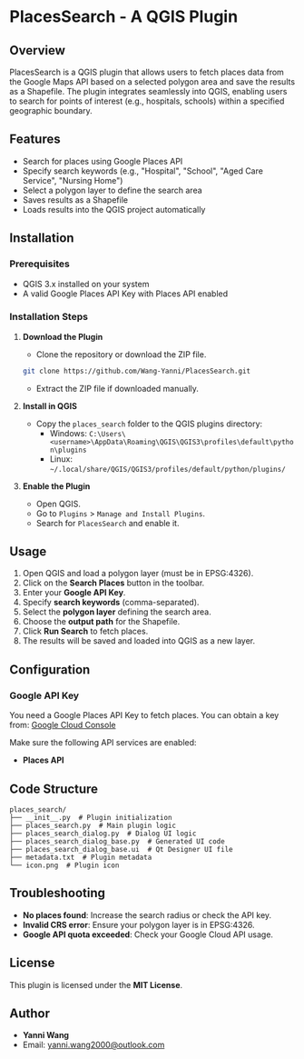 # PlacesSearch - A QGIS Plugin

## Overview

PlacesSearch is a QGIS plugin that allows users to fetch places data from the Google Maps API based on a selected polygon area and save the results as a Shapefile. The plugin integrates seamlessly into QGIS, enabling users to search for points of interest (e.g., hospitals, schools) within a specified geographic boundary.

## Features

- Search for places using Google Places API
- Specify search keywords (e.g., "Hospital", "School", "Aged Care Service", "Nursing Home")
- Select a polygon layer to define the search area
- Saves results as a Shapefile
- Loads results into the QGIS project automatically

## Installation

### Prerequisites

- QGIS 3.x installed on your system
- A valid Google Places API Key with Places API enabled

### Installation Steps

1. **Download the Plugin**

   - Clone the repository or download the ZIP file.

   ```sh
   git clone https://github.com/Wang-Yanni/PlacesSearch.git
   ```

   - Extract the ZIP file if downloaded manually.

2. **Install in QGIS**

   - Copy the `places_search` folder to the QGIS plugins directory:
     - Windows: `C:\Users\<username>\AppData\Roaming\QGIS\QGIS3\profiles\default\python\plugins`
     - Linux: `~/.local/share/QGIS/QGIS3/profiles/default/python/plugins/`

3. **Enable the Plugin**

   - Open QGIS.
   - Go to `Plugins` > `Manage and Install Plugins`.
   - Search for `PlacesSearch` and enable it.

## Usage

1. Open QGIS and load a polygon layer (must be in EPSG:4326).
2. Click on the **Search Places** button in the toolbar.
3. Enter your **Google API Key**.
4. Specify **search keywords** (comma-separated).
5. Select the **polygon layer** defining the search area.
6. Choose the **output path** for the Shapefile.
7. Click **Run Search** to fetch places.
8. The results will be saved and loaded into QGIS as a new layer.

## Configuration

### Google API Key

You need a Google Places API Key to fetch places. You can obtain a key from: [Google Cloud Console](https://console.cloud.google.com/apis/credentials)

Make sure the following API services are enabled:

- **Places API**

## Code Structure

```
places_search/
├── __init__.py  # Plugin initialization
├── places_search.py  # Main plugin logic
├── places_search_dialog.py  # Dialog UI logic
├── places_search_dialog_base.py  # Generated UI code
├── places_search_dialog_base.ui  # Qt Designer UI file
├── metadata.txt  # Plugin metadata
└── icon.png  # Plugin icon
```

## Troubleshooting

- **No places found**: Increase the search radius or check the API key.
- **Invalid CRS error**: Ensure your polygon layer is in EPSG:4326.
- **Google API quota exceeded**: Check your Google Cloud API usage.

## License

This plugin is licensed under the **MIT License**.

## Author

- **Yanni Wang**
- Email: [yanni.wang2000@outlook.com](mailto\:yanni.wang2000@outlook.com)

